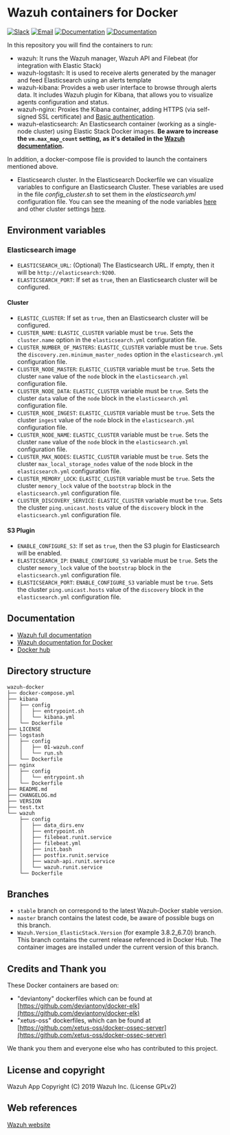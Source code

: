 # Wazuh containers for Docker

[![Slack](https://img.shields.io/badge/slack-join-blue.svg)](https://wazuh.com/community/join-us-on-slack/)
[![Email](https://img.shields.io/badge/email-join-blue.svg)](https://groups.google.com/forum/#!forum/wazuh)
[![Documentation](https://img.shields.io/badge/docs-view-green.svg)](https://documentation.wazuh.com)
[![Documentation](https://img.shields.io/badge/web-view-green.svg)](https://wazuh.com)

In this repository you will find the containers to run:

* wazuh: It runs the Wazuh manager, Wazuh API and Filebeat (for integration with Elastic Stack)
* wazuh-logstash: It is used to receive alerts generated by the manager and feed Elasticsearch using an alerts template
* wazuh-kibana: Provides a web user interface to browse through alerts data. It includes Wazuh plugin for Kibana, that allows you to visualize agents configuration and status.
* wazuh-nginx: Proxies the Kibana container, adding HTTPS (via self-signed SSL certificate) and [Basic authentication](https://developer.mozilla.org/en-US/docs/Web/HTTP/Authentication#Basic_authentication_scheme).
* wazuh-elasticsearch: An Elasticsearch container (working as a single-node cluster) using Elastic Stack Docker images. **Be aware to increase the `vm.max_map_count` setting, as it's detailed in the [Wazuh documentation](https://documentation.wazuh.com/current/docker/wazuh-container.html#increase-max-map-count-on-your-host-linux).** 

In addition, a docker-compose file is provided to launch the containers mentioned above. 

* Elasticsearch cluster. In the Elasticsearch Dockerfile we can visualize variables to configure an Elasticsearch Cluster. These variables are used in the file *config_cluster.sh* to set them in the *elasticsearch.yml* configuration file. You can see the meaning of the node variables [here](https://www.elastic.co/guide/en/elasticsearch/reference/current/modules-node.html) and other cluster settings [here](https://github.com/elastic/elasticsearch/blob/master/distribution/src/config/elasticsearch.yml).

## Environment variables

### Elasticsearch image

- `ELASTICSEARCH_URL`: (Optional) The Elasticsearch URL. If empty, then it will be `http://elasticsearch:9200`.
- `ELASTICSEARCH_PORT`: If set as `true`, then an Elasticsearch cluster will be configured.

#### Cluster

- `ELASTIC_CLUSTER`: If set as `true`, then an Elasticsearch cluster will be configured.
- `CLUSTER_NAME`: `ELASTIC_CLUSTER` variable must be `true`. Sets the `cluster.name` option in the `elasticsearch.yml` configuration file.
- `CLUSTER_NUMBER_OF_MASTERS`: `ELASTIC_CLUSTER` variable must be `true`. Sets the `discovery.zen.minimum_master_nodes` option in the `elasticsearch.yml` configuration file.
- `CLUSTER_NODE_MASTER`: `ELASTIC_CLUSTER` variable must be `true`. Sets the cluster `name` value of the `node` block in the `elasticsearch.yml` configuration file.
- `CLUSTER_NODE_DATA`: `ELASTIC_CLUSTER` variable must be `true`. Sets the cluster `data` value of the `node` block in the `elasticsearch.yml` configuration file.
- `CLUSTER_NODE_INGEST`: `ELASTIC_CLUSTER` variable must be `true`. Sets the cluster `ingest` value of the `node` block in the `elasticsearch.yml` configuration file.
- `CLUSTER_NODE_NAME`: `ELASTIC_CLUSTER` variable must be `true`. Sets the cluster `name` value of the `node` block in the `elasticsearch.yml` configuration file.
- `CLUSTER_MAX_NODES`: `ELASTIC_CLUSTER` variable must be `true`. Sets the cluster `max_local_storage_nodes` value of the `node` block in the `elasticsearch.yml` configuration file.
- `CLUSTER_MEMORY_LOCK`: `ELASTIC_CLUSTER` variable must be `true`. Sets the cluster `memory_lock` value of the `bootstrap` block in the `elasticsearch.yml` configuration file.
- `CLUSTER_DISCOVERY_SERVICE`: `ELASTIC_CLUSTER` variable must be `true`. Sets the cluster `ping.unicast.hosts` value of the `discovery` block in the `elasticsearch.yml` configuration file.

#### S3 Plugin

- `ENABLE_CONFIGURE_S3`: If set as `true`, then the S3 plugin for Elasticsearch will be enabled.
- `ELASTICSEARCH_IP`: `ENABLE_CONFIGURE_S3` variable must be `true`. Sets the cluster `memory_lock` value of the `bootstrap` block in the `elasticsearch.yml` configuration file.
- `ELASTICSEARCH_PORT`: `ENABLE_CONFIGURE_S3` variable must be `true`. Sets the cluster `ping.unicast.hosts` value of the `discovery` block in the `elasticsearch.yml` configuration file.



## Documentation

* [Wazuh full documentation](http://documentation.wazuh.com)
* [Wazuh documentation for Docker](https://documentation.wazuh.com/current/docker/index.html)
* [Docker hub](https://hub.docker.com/u/wazuh)

## Directory structure

	wazuh-docker
	├── docker-compose.yml
	├── kibana
	│   ├── config
	│   │   ├── entrypoint.sh
	│   │   └── kibana.yml
	│   └── Dockerfile
	├── LICENSE
	├── logstash
	│   ├── config
	│   │   ├── 01-wazuh.conf
	│   │   └── run.sh
	│   └── Dockerfile
	├── nginx
	│   ├── config
	│   │   └── entrypoint.sh
	│   └── Dockerfile
	├── README.md
	├── CHANGELOG.md
	├── VERSION
	├── test.txt
	└── wazuh
	    ├── config
	    │   ├── data_dirs.env
	    │   ├── entrypoint.sh
	    │   ├── filebeat.runit.service
	    │   ├── filebeat.yml
	    │   ├── init.bash
	    │   ├── postfix.runit.service
	    │   ├── wazuh-api.runit.service
	    │   └── wazuh.runit.service
	    └── Dockerfile


## Branches

* `stable` branch on correspond to the latest Wazuh-Docker stable version.
* `master` branch contains the latest code, be aware of possible bugs on this branch.
* `Wazuh.Version_ElasticStack.Version` (for example 3.8.2_6.7.0) branch. This branch contains the current release referenced in Docker Hub. The container images are installed under the current version of this branch.

## Credits and Thank you

These Docker containers are based on:

*  "deviantony" dockerfiles which can be found at [https://github.com/deviantony/docker-elk](https://github.com/deviantony/docker-elk)
*  "xetus-oss" dockerfiles, which can be found at [https://github.com/xetus-oss/docker-ossec-server](https://github.com/xetus-oss/docker-ossec-server)

We thank you them and everyone else who has contributed to this project.

## License and copyright

Wazuh App Copyright (C) 2019 Wazuh Inc. (License GPLv2)

## Web references

[Wazuh website](http://wazuh.com)
